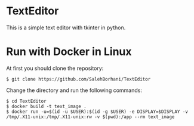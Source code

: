 # TextEditor
This is a simple text editor with tkinter in python.
# Run with Docker in Linux
At first you should clone the repository:
```
$ git clone https://github.com/SalehBorhani/TextEditor
```
Change the directory and run the following commands:
```
$ cd TextEditor
$ docker build -t text_image .
$ docker run -u=$(id -u $USER):$(id -g $USER) -e DISPLAY=$DISPLAY -v /tmp/.X11-unix:/tmp/.X11-unix:rw -v $(pwd):/app --rm text_image
```
